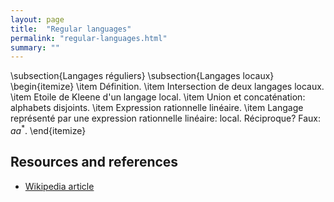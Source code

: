 ```yaml
---
layout: page
title:  "Regular languages"
permalink: "regular-languages.html"
summary: ""
---
```


\subsection{Langages réguliers}
\subsection{Langages locaux}
\begin{itemize}
	\item	Définition.
	\item	Intersection de deux langages locaux.
	\item	Etoile de Kleene d'un langage local.
	\item	Union et concaténation: alphabets disjoints.
	\item	Expression rationnelle linéaire.
	\item	Langage représenté par une expression rationnelle linéaire: local. Réciproque? Faux: $aa^*$.
\end{itemize}

## Resources and references
* [Wikipedia article](https://en.wikipedia.org/wiki/Regular_language)
